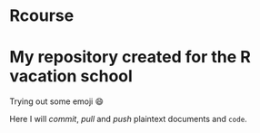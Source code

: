 # Rcourse

# My repository created for the R vacation school

Trying out some emoji :smile:

Here I will *commit*, _pull_ and *push* plaintext documents and `code`.   
